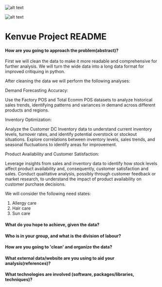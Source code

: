 ![alt text](https://upload.wikimedia.org/wikipedia/commons/thumb/e/e1/Kenvue_logo.svg/1200px-Kenvue_logo.svg.png)

![alt text]([https://upload.wikimedia.org/wikipedia/commons/thumb/e/e1/Kenvue_logo.svg/1200px-Kenvue_logo.svg.png](https://upload.wikimedia.org/wikipedia/en/thumb/7/76/UofT-Sc-logo.svg/1200px-UofT-Sc-logo.svg.png))


# Kenvue Project README

#### How are you going to approach the problem(abstract)? 

First we will clean the data to make it more readable and comprehensive for further analysis. We will turn the wide data into a long data format for improved critiquing in python.

After cleaning the data we will perform the following analyses: 

Demand Forecasting Accuracy:

Use the Factory POS and Total Ecomm POS datasets to analyze historical sales trends, identifying patterns and variances in demand across different products and regions.

Inventory Optimization:

Analyze the Customer DC Inventory data to understand current inventory levels, turnover rates, and identify potential overstock or stockout situations.
Explore correlations between inventory levels, sales trends, and seasonal fluctuations to identify areas for improvement.

Product Availability and Customer Satisfaction:

Leverage insights from sales and inventory data to identify how stock levels affect product availability and, consequently, customer satisfaction and sales.
Conduct qualitative analysis, possibly through customer feedback or market research, to understand the impact of product availability on customer purchase decisions.

We will consider the following need states:
1. Allergy care
2. Hair care
3. Sun care

#### What do you hope to achieve, given the data?

#### Who is in your group, and what is the division of labour?

#### How are you going to 'clean' and organize the data?

#### What external data/website are you using to aid your analysis(references)? 

#### What technologies are involved (software, packages/libraries, techniques)?
